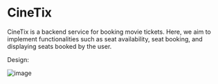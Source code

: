 # CineTix
CineTix is a backend service for booking movie tickets. Here, we aim to implement functionalities such as seat availability, seat booking, and displaying seats booked by the user.


Design:


![image](https://github.com/rohithkumar593/CineTix/assets/54279129/38778fc8-1845-4931-9a5b-3000474b7bb1)

